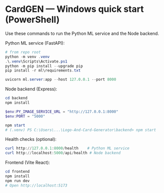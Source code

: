 # CardGEN — Windows quick start (PowerShell)

Use these commands to run the Python ML service and the Node backend.

Python ML service (FastAPI):

```powershell
# from repo root
python -m venv .venv
.\.venv\Scripts\Activate.ps1
python -m pip install --upgrade pip
pip install -r ml\requirements.txt

uvicorn ml.server:app --host 127.0.0.1 --port 8000
```

Node backend (Express):

```powershell
cd backend
npm install

$env:PY_IMAGE_SERVICE_URL = "http://127.0.0.1:8000"
$env:PORT = "5000"

npm start
# (.venv) PS C:\Users\...\Logo-And-Card-Generator\backend> npm start
```

Health checks (optional):

```powershell
curl http://127.0.0.1:8000/health    # Python ML service
curl http://localhost:5000/api/health # Node backend
```

Frontend (Vite React):

```powershell
cd frontend
npm install
npm run dev
# Open http://localhost:5173
```


